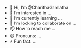 - 👋 Hi, I’m @CharithaGamlatha
- 👀 I’m interested in ...
- 🌱 I’m currently learning ...
- 💞️ I’m looking to collaborate on ...
- 📫 How to reach me ...
- 😄 Pronouns: ...
- ⚡ Fun fact: ...

<!---
CharithaGamlatha/CharithaGamlatha is a ✨ special ✨ repository because its `README.md` (this file) appears on your GitHub profile.
You can click the Preview link to take a look at your changes.
--->
